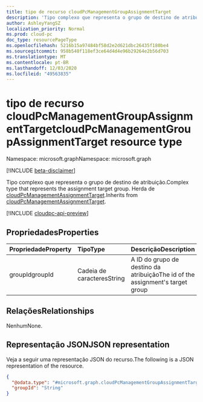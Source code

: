 ```yaml
---
title: tipo de recurso cloudPcManagementGroupAssignmentTarget
description: 'Tipo complexo que representa o grupo de destino de atribuição. Tipo de base: CloudPcManagementAssignmentTarget'
author: AshleyYangSZ
localization_priority: Normal
ms.prod: cloud-pc
doc_type: resourcePageType
ms.openlocfilehash: 5216b15a97484bf58d2e2d621dbc26435f180be4
ms.sourcegitcommit: 958b540f118ef3ce64d4d4e96b29264e2b56d703
ms.translationtype: MT
ms.contentlocale: pt-BR
ms.lasthandoff: 12/03/2020
ms.locfileid: "49563835"
---
```

# <a name="cloudpcmanagementgroupassignmenttarget-resource-type"></a><span data-ttu-id="0e059-104">tipo de recurso cloudPcManagementGroupAssignmentTarget</span><span class="sxs-lookup"><span data-stu-id="0e059-104">cloudPcManagementGroupAssignmentTarget resource type</span></span>

<span data-ttu-id="0e059-105">Namespace: microsoft.graph</span><span class="sxs-lookup"><span data-stu-id="0e059-105">Namespace: microsoft.graph</span></span>

[!INCLUDE [beta-disclaimer](../../includes/beta-disclaimer.md)]

<span data-ttu-id="0e059-106">Tipo complexo que representa o grupo de destino de atribuição.</span><span class="sxs-lookup"><span data-stu-id="0e059-106">Complex type that represents the assignment target group.</span></span>
<span data-ttu-id="0e059-107">Herda de [cloudPcManagementAssignmentTarget](../resources/cloudpcmanagementassignmenttarget.md).</span><span class="sxs-lookup"><span data-stu-id="0e059-107">Inherits from [cloudPcManagementAssignmentTarget](../resources/cloudpcmanagementassignmenttarget.md).</span></span>

[!INCLUDE [cloudpc-api-preview](../../includes/cloudpc-api-preview.md)]

## <a name="properties"></a><span data-ttu-id="0e059-108">Propriedades</span><span class="sxs-lookup"><span data-stu-id="0e059-108">Properties</span></span>

|<span data-ttu-id="0e059-109">Propriedade</span><span class="sxs-lookup"><span data-stu-id="0e059-109">Property</span></span>|<span data-ttu-id="0e059-110">Tipo</span><span class="sxs-lookup"><span data-stu-id="0e059-110">Type</span></span>|<span data-ttu-id="0e059-111">Descrição</span><span class="sxs-lookup"><span data-stu-id="0e059-111">Description</span></span>|
|:---|:---|:---|
|<span data-ttu-id="0e059-112">groupId</span><span class="sxs-lookup"><span data-stu-id="0e059-112">groupId</span></span>|<span data-ttu-id="0e059-113">Cadeia de caracteres</span><span class="sxs-lookup"><span data-stu-id="0e059-113">String</span></span>|<span data-ttu-id="0e059-114">A ID do grupo de destino da atribuição</span><span class="sxs-lookup"><span data-stu-id="0e059-114">The id of the assignment's target group</span></span>|

## <a name="relationships"></a><span data-ttu-id="0e059-115">Relações</span><span class="sxs-lookup"><span data-stu-id="0e059-115">Relationships</span></span>

<span data-ttu-id="0e059-116">Nenhum</span><span class="sxs-lookup"><span data-stu-id="0e059-116">None.</span></span>

## <a name="json-representation"></a><span data-ttu-id="0e059-117">Representação JSON</span><span class="sxs-lookup"><span data-stu-id="0e059-117">JSON representation</span></span>

<span data-ttu-id="0e059-118">Veja a seguir uma representação JSON do recurso.</span><span class="sxs-lookup"><span data-stu-id="0e059-118">The following is a JSON representation of the resource.</span></span>
<!-- {
  "blockType": "resource",
  "baseType": "microsoft.graph.cloudPcManagementAssignmentTarget",
  "@odata.type": "microsoft.graph.cloudPcManagementGroupAssignmentTarget"
}
-->

``` json
{
  "@odata.type": "#microsoft.graph.cloudPcManagementGroupAssignmentTarget",
  "groupId": "String"
}
```
